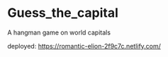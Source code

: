 # Guess_the_capital
A hangman game on world capitals

deployed: https://romantic-elion-2f9c7c.netlify.com/

